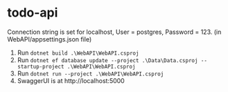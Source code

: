 # todo-api
Connection string is set for localhost, User = postgres, Password = 123. (in WebAPI/appsettings.json file)

1. Run `dotnet build .\WebAPI\WebAPI.csproj`
2. Run `dotnet ef database update --project .\Data\Data.csproj --startup-project .\WebAPI\WebAPI.csproj`
3. Run `dotnet run --project .\WebAPI\WebAPI.csproj`
4. SwaggerUI is at http://localhost:5000
